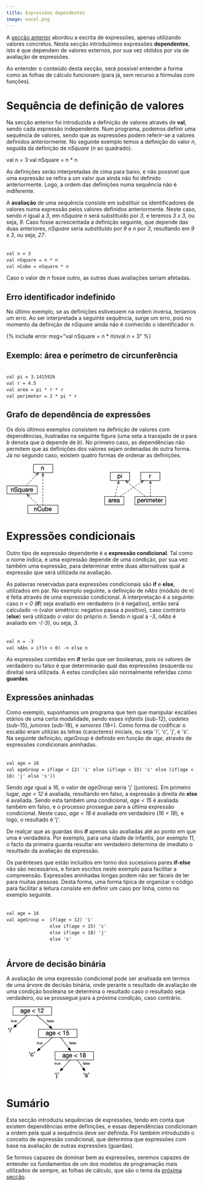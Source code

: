 ```yaml
---
title: Expressões dependentes
image: excel.png
---
```


A [secção anterior](expressoescon) abordou a escrita de expressões, apenas utilizando valores concretos. Nesta secção introduzimos expressões **dependentes**, isto é que dependem de valores externos, por sua vez obtidos por via de avaliação de expressões.

Ao entender o conteúdo desta secção, será possível entender a forma como as folhas de cálculo funcionam (para já, sem recurso a fórmulas com funções).

# Sequência de definição de valores
Na secção anterior foi introduzida a definição de valores através de **val**, sendo cada expressão independente. Num programa, podemos definir uma sequência de valores, sendo que as expressões podem referir-se a valores definidos anteriormente. No seguinte exemplo temos a definição do valor *n*, seguida da definição de *nSquare* (*n* ao quadrado).

<kotlin>
val n = 3
val nSquare = n * n
</kotlin>

 As definições serão interpretadas de cima para baixo, e não possível que uma expressão se refira a um valor que ainda não foi definido anteriormente. Logo, a ordem das definições numa sequência não é indiferente.

A **avaliação** de uma sequência consiste em substituir os identificadores de valores numa expressão pelos valores definidos anteriormente. Neste caso, sendo *n* igual a *3*, em *nSquare* *n* será substituído por *3*, e teremos *3 x 3*, ou seja, *9*. Caso fosse acrescentada a definição seguinte, que depende das duas anteriores, *nSquare* seria substituído por *9* e *n* por *3*, resultando em *9 x 3*, ou seja, *27*.

<code>
val n = 3
val nSquare = n * n
val nCube = nSquare * n
</code>

Caso o valor de *n* fosse outro, as outras duas avaliações seriam afetadas.


## Erro  identificador indefinido
No último exemplo, se as definições estivessem na ordem inversa, teríamos um erro. Ao ser interpretada a seguinte sequência, surge um erro, pois no momento da definição de *nSquare* ainda não é conhecido o identificador *n*.

{% include error msg="val nSquare = n * n\nval n = 3" %}

## Exemplo: área e perímetro de circunferência
<code>
val pi = 3.1415926
val r = 4.5
val area = pi * r * r
val perimeter = 2 * pi * r
</code>



## Grafo de dependência de expressões

Os dois últimos exemplos consistem na definição de valores com dependências, ilustradas na seguinte figura (uma seta a tracejado de *a* para *b* denota que *a* depende de *b*). No primeiro caso, as dependências não permitem que as definições dos valores sejam ordenadas de outra forma. Já no segundo caso, existem quatro formas de ordenar as definições.

![dependências de expressões](deps.png)


# Expressões condicionais
Outro tipo de expressão dependente é a **expressão condicional**. Tal como o nome indica, é uma expressão depende de uma condição, por sua vez também uma expressão, para determinar entre duas alternativas qual a expressão que será utilizada na avaliação.

As palavras reservadas para expressões condicionais são **if** e **else**, utilizados em par. No exemplo seguinte, a definição de *nAbs* (módulo de *n*) é feita através de uma expressão condicional. A interpretação é a seguinte: caso *n < 0* (**if**) seja avaliado em verdadeiro (*n* é negativo), então será calculado *-n* (valor simétrico: negativo passa a positivo), caso contrário (**else**) será utilizado o valor do próprio *n*. Sendo *n* igual a *-3*, *nAbs* é avaliado em *-(-3)*, ou seja, *3*.

<code>
val n = -3
val nAbs = if(n < 0) -n else n
</code>

As expressões contidas em **if** terão que ser booleanas, pois os valores de verdadeiro ou falso é que determinarão qual das expressões (esquerda ou direita) será utilizada. A estas condições são normalmente referidas como **guardas**.

## Expressões aninhadas

Como exemplo, suponhamos um programa que tem que manipular escalões etários de uma certa modalidade, sendo esses *infantis* (sub-12), *cadetes* (sub-15), *juniores* (sub-18), e *seniores* (18+). Como forma de codificar o escalão eram utilizas as letras (caracteres) iniciais, ou seja 'i', 'c', 'j', e 's'. Na seguinte definição, *ageGroup* é definido em função de *age*, através de expressões condicionais aninhadas.

<code>
val age = 16
val ageGroup = if(age < 12) 'i' else (if(age < 15) 'c' else (if(age < 18) 'j' else 's'))
</code>

 Sendo *age* igual a *16*, o valor de *ageGroup* seria 'j' (juniores). Em primeiro lugar, *age < 12* é avaliada, resultando em falso, a expressão à direita de **else** é avaliada. Sendo esta também uma condicional, *age < 15* é avaliada também em falso, e o processo prossegue para a última expressão condicional. Neste caso, *age < 18* é avaliada em verdadeiro (*16 < 18*), e logo, o resultado é 'j'.

 De realçar que as guardas dos **if** apenas são avaliadas até ao ponto em que uma é verdadeira. Por exemplo, para uma idade de infantis, por exemplo *11*, o facto da primeira guarda resultar em verdadeiro determina de imediato o resultado da avaliação da expressão.

 Os parênteses que estão incluídos em torno dos sucessivos pares **if-else** não são necessários, e foram escritos neste exemplo para facilitar a compreensão. Expressões aninhadas longas podem não ser fáceis de ler para muitas pessoas. Desta forma, uma forma típica de organizar o código para facilitar a leitura consiste em definir um caso por linha, como no exemplo seguinte.

 <code>
val age = 16
val ageGroup =  if(age < 12) 'i'
                else if(age < 15) 'c'
                else if(age < 18) 'j'
                else 's'
 </code>


## Árvore de decisão binária

A avaliação de uma expressão condicional pode ser analisada em termos de uma árvore de decisão binária, onde perante o resultado de avaliação de uma condição booleana se determina o resultado caso o resultado seja verdadeiro, ou se prossegue para a próxima condição, caso contrário.

![Árvore para exemplo de if](iftree.png)


# Sumário
Esta secção introduziu sequências de expressões, tendo em conta que existem dependências entre definições, e essas dependências condicionam a ordem pela qual a sequência deve ser definida. Foi também introduzido o conceito de expressão condicional, que determina que expressões com base na avaliação de outras expressões (guardas).

Se formos capazes de dominar bem as expressões, seremos capazes de entender os fundamentos de um dos modelos de programação mais utilizados de sempre, as folhas de cálculo, que são o tema da [próxima secção](folhacalexp).
